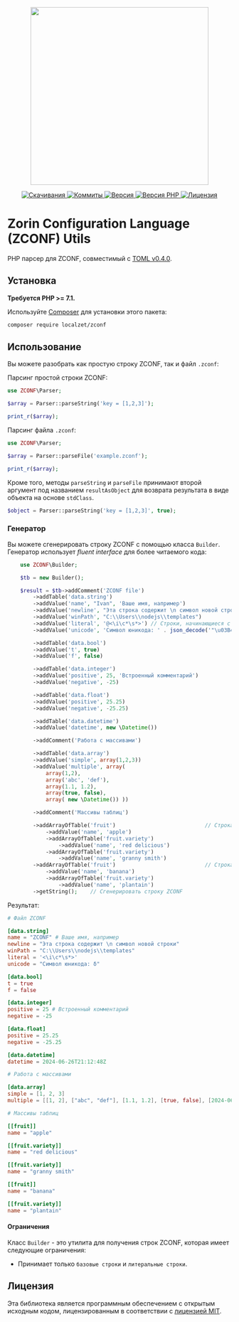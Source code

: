 <p align="center">
  <a href="https://www.localzet.com" target="_blank">
  <img src="https://static.zorin.space/media/logos/ZorinProjectsSP.svg" width="400">
  </a>
</p>

<p align="center">
  <a href="https://packagist.org/packages/localzet/zconf">
  <img src="https://img.shields.io/packagist/dt/localzet/zconf?label=%D0%A1%D0%BA%D0%B0%D1%87%D0%B8%D0%B2%D0%B0%D0%BD%D0%B8%D1%8F" alt="Скачивания">
</a>
  <a href="https://github.com/localzet/zconf">
  <img src="https://img.shields.io/github/commit-activity/t/localzet/zconf?label=%D0%9A%D0%BE%D0%BC%D0%BC%D0%B8%D1%82%D1%8B" alt="Коммиты">
</a>
  <a href="https://packagist.org/packages/localzet/zconf">
  <img src="https://img.shields.io/packagist/v/localzet/zconf?label=%D0%92%D0%B5%D1%80%D1%81%D0%B8%D1%8F" alt="Версия">
</a>
  <a href="https://packagist.org/packages/localzet/zconf">
  <img src="https://img.shields.io/packagist/dependency-v/localzet/zconf/php?label=PHP" alt="Версия PHP">
</a>
  <a href="https://github.com/localzet/zconf">
  <img src="https://img.shields.io/github/license/localzet/zconf?label=%D0%9B%D0%B8%D1%86%D0%B5%D0%BD%D0%B7%D0%B8%D1%8F" alt="Лицензия">
</a>
</p>

Zorin Configuration Language (ZCONF) Utils
===================

PHP парсер для ZCONF, совместимый с [TOML v0.4.0](https://github.com/toml-lang/toml/releases/tag/v0.4.0).

Установка
------------
**Требуется PHP >= 7.1.**

Используйте [Composer](http://getcomposer.org/) для установки этого пакета:

```bash
composer require localzet/zconf
```

Использование
-----
Вы можете разобрать как простую строку ZCONF, так и файл `.zconf`:

Парсинг простой строки ZCONF:

```php
use ZCONF\Parser;

$array = Parser::parseString('key = [1,2,3]');

print_r($array);
```

Парсинг файла `.zconf`:

```php
use ZCONF\Parser;

$array = Parser::parseFile('example.zconf');

print_r($array);
```

Кроме того, методы `parseString` и `parseFile` принимают второй аргумент под названием
`resultAsObject` для возврата результата в виде объекта на основе `stdClass`.

```php
$object = Parser::parseString('key = [1,2,3]', true);
```

### Генератор
Вы можете сгенерировать строку ZCONF с помощью класса `Builder`.
Генератор использует *fluent interface* для более читаемого кода:

```php
    use ZCONF\Builder;

    $tb = new Builder();

    $result = $tb->addComment('ZCONF file')
        ->addTable('data.string')
        ->addValue('name', "Ivan", 'Ваше имя, например')
        ->addValue('newline', "Эта строка содержит \n символ новой строки")
        ->addValue('winPath', "C:\\Users\\nodejs\\templates")
        ->addValue('literal', '@<\i\c*\s*>') // Строки, начинающиеся с '@'.
        ->addValue('unicode', 'Символ юникода: ' . json_decode('"\u03B4"'))

        ->addTable('data.bool')
        ->addValue('t', true)
        ->addValue('f', false)

        ->addTable('data.integer')
        ->addValue('positive', 25, 'Встроенный комментарий')
        ->addValue('negative', -25)

        ->addTable('data.float')
        ->addValue('positive', 25.25)
        ->addValue('negative', -25.25)

        ->addTable('data.datetime')
        ->addValue('datetime', new \Datetime())

        ->addComment('Работа с массивами')

        ->addTable('data.array')
        ->addValue('simple', array(1,2,3))
        ->addValue('multiple', array(
            array(1,2),
            array('abc', 'def'),
            array(1.1, 1.2),
            array(true, false),
            array( new \Datetime()) ))

        ->addComment('Массивы таблиц')

        ->addArrayOfTable('fruit')                            // Строка
            ->addValue('name', 'apple')
            ->addArrayOfTable('fruit.variety')
                ->addValue('name', 'red delicious')
            ->addArrayOfTable('fruit.variety')
                ->addValue('name', 'granny smith')
        ->addArrayOfTable('fruit')                            // Строка
            ->addValue('name', 'banana')
            ->addArrayOfTable('fruit.variety')
                ->addValue('name', 'plantain')
        ->getString();    // Сгенерировать строку ZCONF
```
Результат:

```toml
# Файл ZCONF

[data.string]
name = "ZCONF" # Ваше имя, например
newline = "Эта строка содержит \n символ новой строки"
winPath = "C:\\Users\\nodejs\\templates"
literal = '<\i\c*\s*>'
unicode = "Символ юникода: δ"

[data.bool]
t = true
f = false

[data.integer]
positive = 25 # Встроенный комментарий
negative = -25

[data.float]
positive = 25.25
negative = -25.25

[data.datetime]
datetime = 2024-06-26T21:12:48Z

# Работа с массивами

[data.array]
simple = [1, 2, 3]
multiple = [[1, 2], ["abc", "def"], [1.1, 1.2], [true, false], [2024-06-26T21:12:48Z]]

# Массивы таблиц

[[fruit]]
name = "apple"

[[fruit.variety]]
name = "red delicious"

[[fruit.variety]]
name = "granny smith"

[[fruit]]
name = "banana"

[[fruit.variety]]
name = "plantain"
```
#### Ограничения
Класс  `Builder` - это утилита для получения строк ZCONF, которая имеет следующие ограничения:
* Принимает только `базовые строки` и `литеральные строки`.

## Лицензия

Эта библиотека является программным обеспечением с открытым исходным кодом, лицензированным в соответствии с
[лицензией MIT](http://opensource.org/licenses/MIT).
